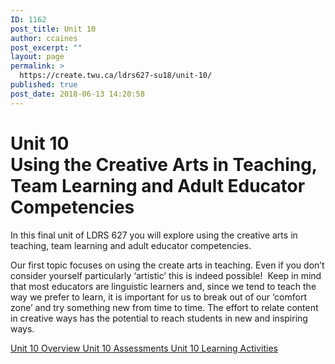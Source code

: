 ```yaml
---
ID: 1162
post_title: Unit 10
author: ccaines
post_excerpt: ""
layout: page
permalink: >
  https://create.twu.ca/ldrs627-su18/unit-10/
published: true
post_date: 2018-06-13 14:20:58
---
```

<!--themify_builder_static--><h1>Unit 10<br />Using the Creative Arts in Teaching, Team Learning and Adult Educator Competencies</h1>
 <p>In this final unit of LDRS 627 you will explore using the creative arts in teaching, team learning and adult educator competencies.</p> <p>Our first topic focuses on using the create arts in teaching. Even if you don’t consider yourself particularly ‘artistic’ this is indeed possible!  Keep in mind that most educators are linguistic learners and, since we tend to teach the way we prefer to learn, it is important for us to break out of our ‘comfort zone’ and try something new from time to time. The effort to relate content in creative ways has the potential to reach students in new and inspiring ways.</p>
 
 <a href="https://create.twu.ca/ldrs627-su18/unit-10-overview/"> Unit 10 Overview </a> <a href="https://create.twu.ca/ldrs627-su18/unit-10-learning-activities/"> Unit 10 Assessments </a> <a href="https://create.twu.ca/ldrs627-su18/unit-10-topics/"> Unit 10 Learning Activities </a><!--/themify_builder_static-->